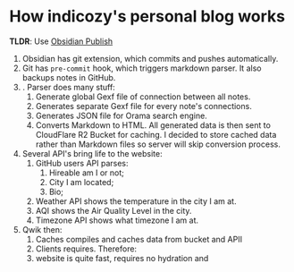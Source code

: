 # How indicozy's personal blog works
**TLDR**: Use [Obsidian Publish](https://obsidian.md/publish)

1. Obsidian has git extension, which commits and pushes automatically.
2. Git has `pre-commit` hook, which triggers markdown parser. It also backups notes in GitHub.
3. . Parser does many stuff:
	1. Generate global Gexf file of connection between all notes.
	2. Generates separate Gexf file for every note's connections.
	3. Generates JSON file for Orama search engine. 
	4. Converts Markdown to HTML.
	All generated data is then sent to CloudFlare R2 Bucket for caching. I decided to store cached data rather than Markdown files so server will skip conversion process.
4. Several API's bring life to the website:
	1. GitHub users API parses:
		1. Hireable am I or not;
		2. City I am located;
		3. Bio;
	2. Weather API shows the temperature in the city I am at.
	3. AQI shows the Air Quality Level in the city.
	4. Timezone API shows what timezone I am at.
5. Qwik then:
	1. Caches compiles and caches data from bucket and APII
	2. Clients requires. Therefore:
	3. website is quite fast, requires no hydration and 
 

